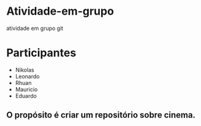 # Atividade-em-grupo
atividade em grupo git
# Participantes
* Nikolas
* Leonardo
* Rhuan
* Mauricio
* Eduardo

## O propósito é criar um repositório sobre cinema.
